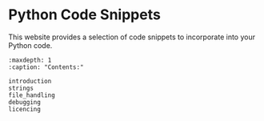 # Python Code Snippets

This website provides a selection of code snippets to incorporate into your Python code.

```{toctree}
:maxdepth: 1
:caption: "Contents:"

introduction
strings
file_handling
debugging
licencing
```